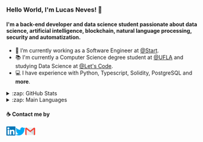 ### Hello World, I'm Lucas Neves! 👋

#### I'm a back-end developer and data science student passionate about data science, artificial intelligence, blockchain, natural language processing, security and automatization.

- 🚀 I’m currently working as a Software Engineer at [@Start](https://stark.money/).
- 📚 I'm currently a Computer Science degree student at [@UFLA](https://ufla.br/) and studying Data Science at [@Let's Code](https://letscode.com.br/).
- 💻 I have experience with Python, Typescript, Solidity, PostgreSQL and **more**.

<details>
  <summary>:zap: GitHub Stats</summary>

  ![Lucas Neves' GitHub stats](https://github-readme-stats.vercel.app/api?username=lucas54neves&show_icons=true&theme=dark&count_private=true)

</details>

<details>
  <summary>:zap: Main Languages</summary>

  ![Top Langs](https://github-readme-stats.vercel.app/api/top-langs/?username=lucas54neves&layout=compact&theme=dark)

</details>

#### ☕ Contact me by

<a href="https://in.linkedin.com/in/lucas54neves" target="_blank">
  <img align="left" alt="Lucas | Linkedin" width="24px" src="https://github.com/hargun79/hargun79/blob/master/Assets/Linkedin.svg" />
</a>
<a href="https://twitter.com/lucas54neves" target="_blank">
  <img align="left" alt="Lucas | Twitter" width="26px" src="https://github.com/hargun79/hargun79/blob/master/Assets/Twitter.svg" />
</a>
<a href="mailto:lucas54neves@gmail.com">
  <img align="left" alt="Lucas | Gmail" width="26px" src="https://github.com/hargun79/hargun79/blob/master/Assets/Gmail.svg" />
</a>
